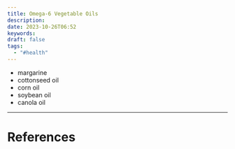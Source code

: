 ```yaml
---
title: Omega-6 Vegetable Oils
description: 
date: 2023-10-26T06:52
keywords: 
draft: false
tags:
  - "#health"
---
```

- margarine
- cottonseed oil
- corn oil
- soybean oil
- canola oil

---
# References
